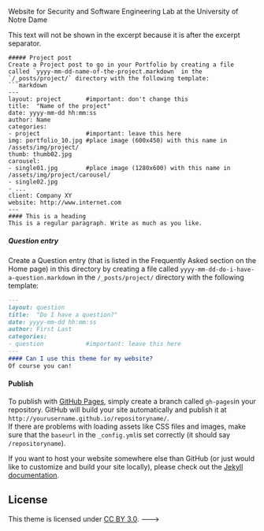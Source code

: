 Website for Security and Software Engineering Lab at the University of Notre Dame

<!---

Solid. A Bootstrap theme for Jekyll.
============
![Screenshot](https://st4ple.github.io/solid-jekyll/assets/img/browser.png)

This is a [Jekyll](http://jekyllrb.com/) port of the [Solid theme](http://www.blacktie.co/2014/05/solid-multipurpose-theme/) by [blacktie.co](http://www.blacktie.co/). Visit the [live demo](https://st4ple.github.io/solid-jekyll/) for a preview. 

## Usage

This theme can be customized, built and published straight from GitHub, thanks to [GitHub Pages](https://pages.github.com/). A local installation of Jekyll isn't even necessary!

[Fork this repository](https://github.com/st4ple/solid-jekyll/fork) to get started. 
#### Customize  
Most general settings and data like site name, colors, address, etc. can be configured and changed right in the main config file: `/_config.yml`
The content of the Home page can be changed here: `/home.html`
The content of the About page can be changed here: `/about.html`
The content of the Portfolio page can be changed here:`/portfolio.html`
The content of the Contact page can be changed here:`/contact.html`
#### Add content  
Delete the demo content and publish your own content.
##### Blog post
Create a Blog post by creating a file called `yyyy-mm-dd-name-of-post-like-this.markdown` in the `/_posts/blog/` directory with the following template:
```markdown
---
layout: post          #important: don't change this
title: "Name of post like this"
date: yyyy-mm-dd hh:mm:ss
author: Name
categories:
- blog                #important: leave this here
- category1
- category2
- ...
img: post01.jpg       #place image (850x450) with this name in /assets/img/blog/
thumb: thumb01.jpg    #place thumbnail (70x70) with this name in /assets/img/blog/thumbs/
---
This text will appear in the excerpt "post preview" on the Blog page that lists all the posts.
<!--more-->
This text will not be shown in the excerpt because it is after the excerpt separator.
```
##### Project post
Create a Project post to go in your Portfolio by creating a file called `yyyy-mm-dd-name-of-the-project.markdown` in the `/_posts/project/` directory with the following template:
```markdown
---
layout: project       #important: don't change this
title:  "Name of the project"
date: yyyy-mm-dd hh:mm:ss
author: Name
categories:
- project             #important: leave this here
img: portfolio_10.jpg #place image (600x450) with this name in /assets/img/project/
thumb: thumb02.jpg
carousel:
- single01.jpg        #place image (1280x600) with this name in /assets/img/project/carousel/
- single02.jpg  
- ...
client: Company XY
website: http://www.internet.com
---
#### This is a heading
This is a regular paragraph. Write as much as you like.
```
##### Question entry
Create a Question entry (that is listed in the Frequently Asked section on the Home page) in this directory by creating a file called `yyyy-mm-dd-do-i-have-a-question.markdown` in the `/_posts/project/` directory with the following template:
```markdown
---
layout: question
title:  "Do I have a question?"
date: yyyy-mm-dd hh:mm:ss
author: First Last
categories:
- question            #important: leave this here
---
#### Can I use this theme for my website?
Of course you can!
```
#### Publish
To publish with [GitHub Pages](https://pages.github.com/), simply create a branch called `gh-pages`in your repository. GitHub will build your site automatically and publish it at `http://yourusername.github.io/repositoryname/`.  
If there are problems with loading assets like CSS files and images, make sure that the `baseurl` in the `_config.yml`is set correctly (it should say `/repositoryname`).

If you want to host your website somewhere else than GitHub (or just would like to customize and build your site locally), please check out the [Jekyll documentation](http://jekyllrb.com/). 

## License
This theme is licensed under [CC BY 3.0](https://creativecommons.org/licenses/by/3.0/).
--->
